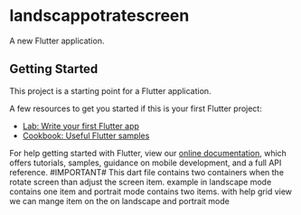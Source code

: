 # landscappotratescreen

A new Flutter application.

## Getting Started

This project is a starting point for a Flutter application.

A few resources to get you started if this is your first Flutter project:

- [Lab: Write your first Flutter app](https://flutter.dev/docs/get-started/codelab)
- [Cookbook: Useful Flutter samples](https://flutter.dev/docs/cookbook)

For help getting started with Flutter, view our
[online documentation](https://flutter.dev/docs), which offers tutorials,
samples, guidance on mobile development, and a full API reference.
#IMPORTANT#
This dart file contains two containers when the rotate screen than adjust the screen item.
example in landscape mode contains one item and portrait mode contains two items.
with help grid view we can mange item on the on landscape and portrait mode
